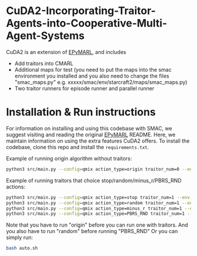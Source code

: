 # CuDA2-Incorporating-Traitor-Agents-into-Cooperative-Multi-Agent-Systems
CuDA2 is  an extension of [EPyMARL](https://github.com/uoe-agents/epymarl), and includes
- Add traitors into CMARL
- Additional maps for test (you need to put the maps into the smac environment you installed and you also need to change the files "smac_maps.py" e.g. xxxxx/smac/env/starcraft2/maps/smac_maps.py)
- Two traitor runners for episode runner and parallel runner

# Installation & Run instructions

For information on installing and using this codebase with SMAC, we suggest visiting and reading the original [EPyMARL](https://github.com/uoe-agents/epymarl) README. Here, we maintain information on using the extra features CuDA2 offers.
To install the codebase, clone this repo and install the `requirements.txt`.  

Example of running origin algorithm without traitors:
```sh
python3 src/main.py --config=qmix action_type=origin traitor_num=0 --env-config=sc2 with env_args.map_name=6m_vs_6m
```
Example of running traitors that choice stop/random/minus_r/PBRS_RND actions:
```sh
python3 src/main.py --config=qmix action_type=stop traitor_num=1 --env-config=sc2 with env_args.map_name=7m_vs_6m
python3 src/main.py --config=qmix action_type=random traitor_num=1 --env-config=sc2 with env_args.map_name=7m_vs_6m
python3 src/main.py --config=qmix action_type=minus_r traitor_num=1 --env-config=sc2 with env_args.map_name=7m_vs_6m
python3 src/main.py --config=qmix action_type=PBRS_RND traitor_num=1 --env-config=sc2 with env_args.map_name=7m_vs_6m
```
Note that you have to run "origin" before you can run one with traitors. And you also have to run "random" before running "PBRS_RND"
Or you can simply run:
```sh
bash auto.sh
```
